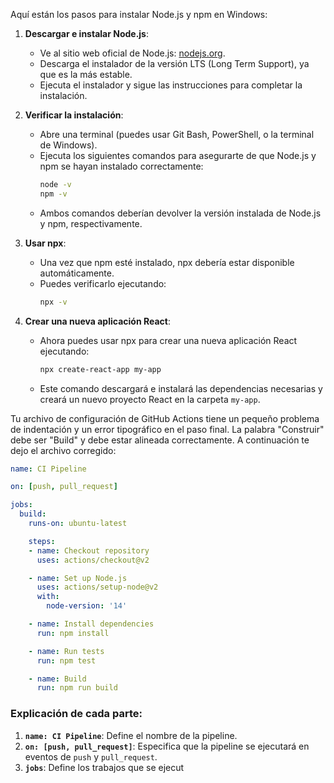 
Aquí están los pasos para instalar Node.js y npm en Windows:

1. **Descargar e instalar Node.js**:
   - Ve al sitio web oficial de Node.js: [nodejs.org](https://nodejs.org/).
   - Descarga el instalador de la versión LTS (Long Term Support), ya que es la más estable.
   - Ejecuta el instalador y sigue las instrucciones para completar la instalación.

2. **Verificar la instalación**:
   - Abre una terminal (puedes usar Git Bash, PowerShell, o la terminal de Windows).
   - Ejecuta los siguientes comandos para asegurarte de que Node.js y npm se hayan instalado correctamente:
     ```bash
     node -v
     npm -v
     ```
   - Ambos comandos deberían devolver la versión instalada de Node.js y npm, respectivamente.

3. **Usar npx**:
   - Una vez que npm esté instalado, npx debería estar disponible automáticamente.
   - Puedes verificarlo ejecutando:
     ```bash
     npx -v
     ```

4. **Crear una nueva aplicación React**:
   - Ahora puedes usar npx para crear una nueva aplicación React ejecutando:
     ```bash
     npx create-react-app my-app
     ```
   - Este comando descargará e instalará las dependencias necesarias y creará un nuevo proyecto React en la carpeta `my-app`.

Tu archivo de configuración de GitHub Actions tiene un pequeño problema de indentación y un error tipográfico en el paso final. La palabra "Construir" debe ser "Build" y debe estar alineada correctamente. A continuación te dejo el archivo corregido:

```yaml
name: CI Pipeline

on: [push, pull_request]

jobs:
  build:
    runs-on: ubuntu-latest

    steps:
    - name: Checkout repository
      uses: actions/checkout@v2

    - name: Set up Node.js
      uses: actions/setup-node@v2
      with:
        node-version: '14'

    - name: Install dependencies
      run: npm install

    - name: Run tests
      run: npm test

    - name: Build
      run: npm run build
```

### Explicación de cada parte:
1. **`name: CI Pipeline`**: Define el nombre de la pipeline.
2. **`on: [push, pull_request]`**: Especifica que la pipeline se ejecutará en eventos de `push` y `pull_request`.
3. **`jobs`**: Define los trabajos que se ejecut
